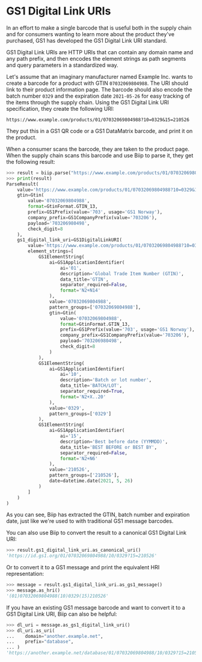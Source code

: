 # GS1 Digital Link URIs

In an effort to make a single barcode that is useful both in the supply chain
and for consumers wanting to learn more about the product they've purchased, GS1
has developed the GS1 Digital Link URI standard.

GS1 Digital Link URIs are HTTP URIs that can contain any domain name and any
path prefix, and then encodes the element strings as path segments and query
parameters in a standardized way.

Let's assume that an imaginary manufacturer named Example Inc. wants to create a
barcode for a product with GTIN `07032069804988`. The URI should link to their
product information page. The barcode should also encode the batch number `0329`
and the expiration date `2021-05-26` for easy tracking of the items through the
supply chain. Using the GS1 Digital Link URI specification, they create the
following URI:

```
https://www.example.com/products/01/07032069804988?10=0329&15=210526
```

They put this in a GS1 QR code or a GS1 DataMatrix barcode, and print it on the
product.

When a consumer scans the barcode, they are taken to the product page. When the supply chain scans this barcode and use Biip to parse it, they get the following result:

```python
>>> result = biip.parse("https://www.example.com/products/01/07032069804988?10=0329&15=210526")
>>> print(result)
ParseResult(
    value='https://www.example.com/products/01/07032069804988?10=0329&15=210526',
    gtin=Gtin(
        value='07032069804988',
        format=GtinFormat.GTIN_13,
        prefix=GS1Prefix(value='703', usage='GS1 Norway'),
        company_prefix=GS1CompanyPrefix(value='703206'),
        payload='703206980498',
        check_digit=8
    ),
    gs1_digital_link_uri=GS1DigitalLinkURI(
        value='https://www.example.com/products/01/07032069804988?10=0329&15=210526',
        element_strings=[
            GS1ElementString(
                ai=GS1ApplicationIdentifier(
                    ai='01',
                    description='Global Trade Item Number (GTIN)',
                    data_title='GTIN',
                    separator_required=False,
                    format='N2+N14'
                ),
                value='07032069804988',
                pattern_groups=['07032069804988'],
                gtin=Gtin(
                    value='07032069804988',
                    format=GtinFormat.GTIN_13,
                    prefix=GS1Prefix(value='703', usage='GS1 Norway'),
                    company_prefix=GS1CompanyPrefix(value='703206'),
                    payload='703206980498',
                    check_digit=8
                )
            ),
            GS1ElementString(
                ai=GS1ApplicationIdentifier(
                    ai='10',
                    description='Batch or lot number',
                    data_title='BATCH/LOT',
                    separator_required=True,
                    format='N2+X..20'
                ),
                value='0329',
                pattern_groups=['0329']
            ),
            GS1ElementString(
                ai=GS1ApplicationIdentifier(
                    ai='15',
                    description='Best before date (YYMMDD)',
                    data_title='BEST BEFORE or BEST BY',
                    separator_required=False,
                    format='N2+N6'
                ),
                value='210526',
                pattern_groups=['210526'],
                date=datetime.date(2021, 5, 26)
            )
        ]
    )
)
```

As you can see, Biip has extracted the GTIN, batch number and expiration date,
just like we're used to with traditional GS1 message barcodes.

You can also use Biip to convert the result to a canonical GS1 Digital Link URI:

```python
>>> result.gs1_digital_link_uri.as_canonical_uri()
'https://id.gs1.org/01/07032069804988/10/0329?15=210526'
```

Or to convert it to a GS1 message and print the equivalent HRI representation:

```python
>>> message = result.gs1_digital_link_uri.as_gs1_message()
>>> message.as_hri()
'(01)07032069804988(10)0329(15)210526'
```

If you have an existing GS1 message barcode and want to convert it to a GS1
Digital Link URI, Biip can also be helpful:

```python
>>> dl_uri = message.as_gs1_digital_link_uri()
>>> dl_uri.as_uri(
...    domain="another.example.net",
...    prefix="database",
... )
'https://another.example.net/database/01/07032069804988/10/0329?15=210526'
```
